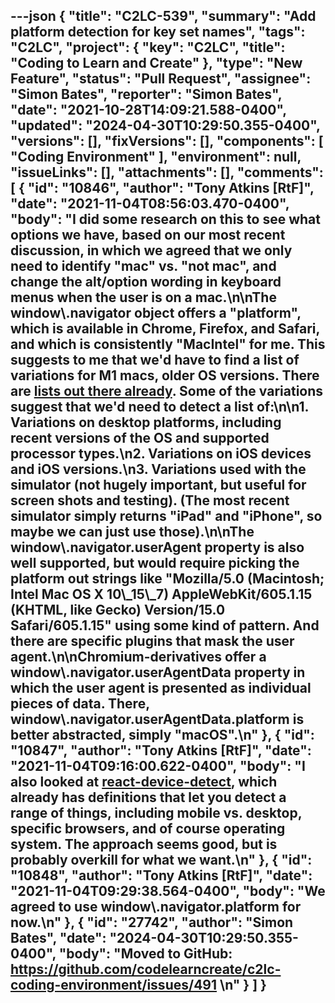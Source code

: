 ---json
{
  "title": "C2LC-539",
  "summary": "Add platform detection for key set names",
  "tags": "C2LC",
  "project": {
    "key": "C2LC",
    "title": "Coding to Learn and Create"
  },
  "type": "New Feature",
  "status": "Pull Request",
  "assignee": "Simon Bates",
  "reporter": "Simon Bates",
  "date": "2021-10-28T14:09:21.588-0400",
  "updated": "2024-04-30T10:29:50.355-0400",
  "versions": [],
  "fixVersions": [],
  "components": [
    "Coding Environment"
  ],
  "environment": null,
  "issueLinks": [],
  "attachments": [],
  "comments": [
    {
      "id": "10846",
      "author": "Tony Atkins [RtF]",
      "date": "2021-11-04T08:56:03.470-0400",
      "body": "I did some research on this to see what options we have, based on our most recent discussion, in which we agreed that we only need to identify \"mac\" vs. \"not mac\", and change the alt/option wording in keyboard menus when the user is on a mac.\n\nThe window\\.navigator object offers a \"platform\", which is available in Chrome, Firefox, and Safari, and which is consistently \"MacIntel\" for me.  This suggests to me that we'd have to find a list of variations for M1 macs, older OS versions.  There are [lists out there already](https://stackoverflow.com/questions/19877924/what-is-the-list-of-possible-values-for-navigator-platform-as-of-today).  Some of the variations suggest that we'd need to detect a list of:\n\n1. Variations on desktop platforms, including recent versions of the OS and supported processor types.\n2. Variations on iOS devices and iOS versions.\n3. Variations used with the simulator (not hugely important, but useful for screen shots and testing).  (The most recent simulator simply returns \"iPad\" and \"iPhone\", so maybe we can just use those).\n\nThe window\\.navigator.userAgent property is also well supported, but would require picking the platform out strings like \"Mozilla/5.0 (Macintosh; Intel Mac OS X 10\\_15\\_7) AppleWebKit/605.1.15 (KHTML, like Gecko) Version/15.0 Safari/605.1.15\" using some kind of pattern.  And there are specific plugins that mask the user agent.\n\nChromium-derivatives offer a window\\.navigator.userAgentData property in which the user agent is presented as individual pieces of data.  There, window\\.navigator.userAgentData.platform is better abstracted, simply \"macOS\".\n"
    },
    {
      "id": "10847",
      "author": "Tony Atkins [RtF]",
      "date": "2021-11-04T09:16:00.622-0400",
      "body": "I also looked at [react-device-detect](https://github.com/duskload/react-device-detect/blob/master/src/lib/detect.js#L6), which already has definitions that let you detect a range of things, including mobile vs. desktop, specific browsers, and of course operating system.  The approach seems good, but is probably overkill for what we want.\n"
    },
    {
      "id": "10848",
      "author": "Tony Atkins [RtF]",
      "date": "2021-11-04T09:29:38.564-0400",
      "body": "We agreed to use window\\.navigator.platform for now.\n"
    },
    {
      "id": "27742",
      "author": "Simon Bates",
      "date": "2024-04-30T10:29:50.355-0400",
      "body": "Moved to GitHub: <https://github.com/codelearncreate/c2lc-coding-environment/issues/491>&#x20;\n"
    }
  ]
}
---

        